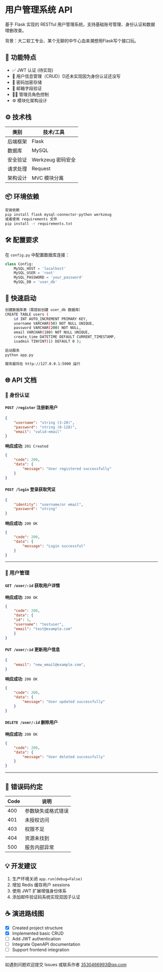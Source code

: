 # 用户管理系统 API

基于 Flask 实现的 RESTful 用户管理系统，支持基础账号管理、身份认证和数据增删改查。

背景：大二软工专业、某个无聊的中午心血来潮想用Flask写个接口玩。

## 🌟 功能特点
- ✅ JWT 认证 (待实现)
- 📄 用户信息管理（CRUD）D还未实现因为身份认证还没写
- 🔐 密码加密存储
- 📧 邮箱字段验证
- 🧑‍💼 管理员角色控制
- ⚙️ 模块化架构设计

## ⚙️ 技术栈
| 类别       | 技术/工具          |
|------------|-------------------|
| 后端框架   | Flask             |
| 数据库     | MySQL             |
| 安全验证   | Werkzeug 密码安全 |
| 请求处理   | Request           |
| 架构设计   | MVC 模块分离      |

## 📦 环境依赖

```bash
安装依赖
pip install flask mysql-connector-python werkzeug
或者使用 requirements 文件
pip install -r requirements.txt
```

## 🛠️ 配置要求
在 `config.py` 中配置数据库连接：

```python
class Config: 
    MySQL_HOST = 'localhost' 
    MySQL_USER = 'root' 
    MySQL_PASSWORD = 'your_password' 
    MySQL_DB = 'user_db'
```
## 🚀 快速启动

```bash
创建数据库表（需提前创建 user_db 数据库）
CREATE TABLE users ( 
	id INT AUTO_INCREMENT PRIMARY KEY, 
	username VARCHAR(50) NOT NULL UNIQUE, 
	password VARCHAR(200) NOT NULL, 
	email VARCHAR(100) NOT NULL UNIQUE, 
	create_time DATETIME DEFAULT CURRENT_TIMESTAMP, 
	isadmin TINYINT(1) DEFAULT 0 );
	
启动服务
python app.py

服务器将在 http://127.0.0.1:5000 运行
```

## 🌐 API 文档

### 🔐 身份认证
#### `POST /register` 注册新用户

```json
{ 
    "username": "string (3-20)",
    "password": "string (8-128)",
    "email": "valid-email" 
}
```
**响应成功**: `201 Created`

```json
{ 
    "code": 200, 
    "data": {
        "message": "User registered successfully"
    } 
}
```
#### `POST /login` 登录获取凭证

```json
{ 
    "identity": "username/or email", 
 	"password": "string" 
}
```
**响应成功**: `200 OK`

```json
{ 
    "code": 200, 
    "data": {
        "message": "Login successful"
    } 
}
```
---

### 👥 用户管理
#### `GET /user/:id` 获取用户详情  
**响应成功**: `200 OK`

```json
{ 
	"code": 200, 
	"data": { 
	"id": 1, 
	"username": "testuser",
    "email": "test@example.com" 
    } 
}
```
#### `PUT /user/:id` 更新用户信息

```json
{ 
	"email": "new_email@example.com", 
}
```
**响应成功**: `200 OK`

```json
{ 
    "code": 200, 
    "data": {
        "message": "User updated successfully"
    } 
}
```

#### `DELETE /user/:id` 删除用户  
**响应成功**: `200 OK`

```json
{ 
	"code": 200, 
	"data": {
		"message": "User deleted successfully"
	} 
}
```

---

## 🛑 错误码约定
| Code | 说明                    |
|------|-------------------------|
| 400  | 参数缺失或格式错误      |
| 401  | 未授权访问              |
| 403  | 权限不足                |
| 404  | 资源未找到              |
| 500  | 服务内部异常            |

## 💡 开发建议
1. 生产环境关闭 `app.run(debug=False)`
2. 增加 Redis 缓存用户 sessions
3. 使用 JWT 扩展增强身份体系
4. 添加邮件验证码系统实现双因子认证

## ☕ 演进路线图
- [X] Created project structure
- [X] Implemented basic CRUD
- [ ] Add JWT authentication
- [ ] Integrate OpenAPI documentation
- [ ] Support frontend integration

---

如遇到问题欢迎提交 Issues 或联系作者 3530466993@qq.com
